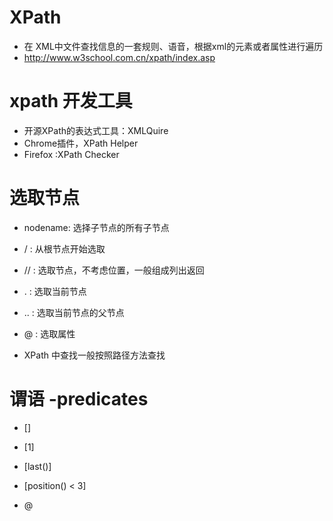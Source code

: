 # XPath
- 在 XML中文件查找信息的一套规则、语音，根据xml的元素或者属性进行遍历
- http://www.w3school.com.cn/xpath/index.asp

# xpath 开发工具
- 开源XPath的表达式工具：XMLQuire
- Chrome插件，XPath Helper
- Firefox :XPath Checker

# 选取节点
- nodename: 选择子节点的所有子节点
- /  : 从根节点开始选取
- // : 选取节点，不考虑位置，一般组成列出返回
- .  : 选取当前节点
- .. : 选取当前节点的父节点
- @  : 选取属性

- XPath 中查找一般按照路径方法查找

# 谓语 -predicates
- []
- [1]
- [last()]
- [position() < 3]

- @